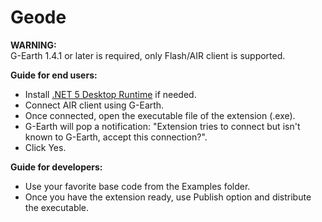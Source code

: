 # Geode

<b>WARNING:</b><br>
G-Earth 1.4.1 or later is required, only Flash/AIR client is supported.<br>

<b>Guide for end users:</b>
- Install <a href="https://dotnet.microsoft.com/download/dotnet/thank-you/runtime-desktop-5.0.8-windows-x86-installer">.NET 5 Desktop Runtime</a> if needed.
- Connect AIR client using G-Earth.
- Once connected, open the executable file of the extension (.exe).
- G-Earth will pop a notification: "Extension tries to connect but isn't known to G-Earth, accept this connection?".
- Click Yes.

<b>Guide for developers:</b>
- Use your favorite base code from the Examples folder.
- Once you have the extension ready, use Publish option and distribute the executable.
